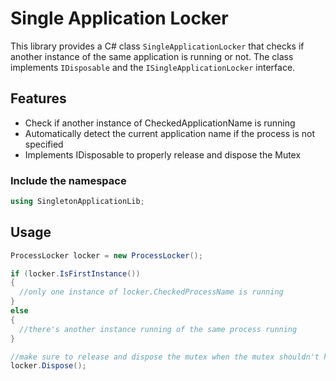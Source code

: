 # Single Application Locker

This library provides a C# class `SingleApplicationLocker` that checks if another instance of the same application is running or not.
The class implements `IDisposable` and the `ISingleApplicationLocker` interface.

## Features

- Check if another instance of CheckedApplicationName is running
- Automatically detect the current application name if the process is not specified 
- Implements IDisposable to properly release and dispose the Mutex

### Include the namespace
```csharp
using SingletonApplicationLib;
```

## Usage

 ```csharp
ProcessLocker locker = new ProcessLocker();

if (locker.IsFirstInstance())
{
   //only one instance of locker.CheckedProcessName is running
}
else
{
   //there's another instance running of the same process running
}

//make sure to release and dispose the mutex when the mutex shouldn't hold ownership of the process
locker.Dispose();
 ```
